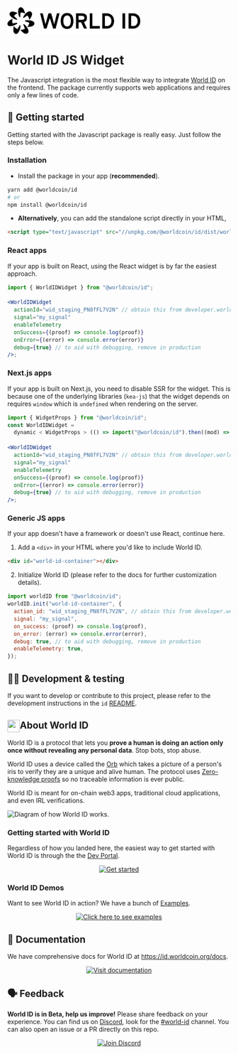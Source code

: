 <img src="https://raw.githubusercontent.com/worldcoin/world-id-js/main/world-id-logo.svg" alt="World ID logo" width="300" />

# World ID JS Widget

The Javascript integration is the most flexible way to integrate [World ID](https://id.worldcoin.org) on the frontend. The package currently supports web applications and requires only a few lines of code.

## 🚀 Getting started

Getting started with the Javascript package is really easy. Just follow the steps below.

### Installation

- Install the package in your app (**recommended**).

```bash
yarn add @worldcoin/id
# or
npm install @worldcoin/id
```

- **Alternatively**, you can add the standalone script directly in your HTML,

```html
<script type="text/javascript" src="//unpkg.com/@worldcoin/id/dist/world-id.js"></script>
```

### React apps

If your app is built on React, using the React widget is by far the easiest approach.

```jsx
import { WorldIDWidget } from "@worldcoin/id";

<WorldIDWidget
  actionId="wid_staging_PN8fFL7V2N" // obtain this from developer.worldcoin.org
  signal="my_signal"
  enableTelemetry
  onSuccess={(proof) => console.log(proof)}
  onError={(error) => console.error(error)}
  debug={true} // to aid with debugging, remove in production
/>;
```

### Next.js apps

If your app is built on Next.js, you need to disable SSR for the widget. This is because one of the underlying libraries (`kea-js`) that the widget depends on requires `window` which is `undefined` when rendering on the server.

```jsx
import { WidgetProps } from "@worldcoin/id";
const WorldIDWidget =
  dynamic < WidgetProps > (() => import("@worldcoin/id").then((mod) => mod.WorldIDWidget), { ssr: false });

<WorldIDWidget
  actionId="wid_staging_PN8fFL7V2N" // obtain this from developer.worldcoin.org
  signal="my_signal"
  enableTelemetry
  onSuccess={(proof) => console.log(proof)}
  onError={(error) => console.error(error)}
  debug={true} // to aid with debugging, remove in production
/>;
```

### Generic JS apps

If your app doesn't have a framework or doesn't use React, continue here.

1. Add a `<div>` in your HTML where you'd like to include World ID.

```html
<div id="world-id-container"></div>
```

2. Initialize World ID (please refer to the docs for further customization details).

```js
import worldID from "@worldcoin/id";
worldID.init("world-id-container", {
  action_id: "wid_staging_PN8fFL7V2N", // obtain this from developer.worldcoin.org
  signal: "my_signal",
  on_success: (proof) => console.log(proof),
  on_error: (error) => console.error(error),
  debug: true, // to aid with debugging, remove in production
  enableTelemetry: true,
});
```

## 🧑‍💻 Development & testing

If you want to develop or contribute to this project, please refer to the development instructions in the `id` [README](/id/README.md).

<!-- WORLD-ID-SHARED-README-TAG:START - Do not remove or modify this section directly -->
<!-- The contents of this file are inserted to all World ID repositories to provide general context on World ID. -->

## <img align="left" width="28" height="28" src="https://raw.githubusercontent.com/worldcoin/world-id-docs/main/public/images/shared-readme/readme-orb.png" alt="" style="margin-right: 0;" /> About World ID

World ID is a protocol that lets you **prove a human is doing an action only once without revealing any personal data**. Stop bots, stop abuse.

World ID uses a device called the [Orb](https://worldcoin.org/how-the-launch-works) which takes a picture of a person's iris to verify they are a unique and alive human. The protocol uses [Zero-knowledge proofs](https://id.worldcoin.org/zkp) so no traceable information is ever public.

World ID is meant for on-chain web3 apps, traditional cloud applications, and even IRL verifications.

<img src="https://raw.githubusercontent.com/worldcoin/world-id-docs/main/public/images/shared-readme/readme-diagram.png" alt="Diagram of how World ID works."  />

### Getting started with World ID

Regardless of how you landed here, the easiest way to get started with World ID is through the the [Dev Portal](https://developer.worldcoin.org).

<a href="https://developer.worldcoin.org">
<p align="center">
  <img src="https://raw.githubusercontent.com/worldcoin/world-id-docs/main/public/images/shared-readme/readme-get-started.png" alt="Get started" height="50" />
</p>
</a>

### World ID Demos

Want to see World ID in action? We have a bunch of [Examples](https://id.worldcoin.org/examples).

<a href="https://id.worldcoin.org/examples">
<p align="center">
  <img src="https://raw.githubusercontent.com/worldcoin/world-id-docs/main/public/images/shared-readme/readme-examples.png" alt="Click here to see examples" height="150" />
</p>
</a>

## 📄 Documentation

We have comprehensive docs for World ID at https://id.worldcoin.org/docs.

<a href="https://id.worldcoin.org/docs">
<p align="center">
  <img src="https://raw.githubusercontent.com/worldcoin/world-id-docs/main/public/images/shared-readme/readme-docs.png" alt="Visit documentation" height="50" />
</p>
</a>

## 🗣 Feedback

**World ID is in Beta, help us improve!** Please share feedback on your experience. You can find us on [Discord](https://discord.gg/worldcoin), look for the [#world-id](https://discord.com/channels/956750052771127337/968523914638688306) channel. You can also open an issue or a PR directly on this repo.

<a href="https://discord.gg/worldcoin">
<p align="center">
  <img src="https://raw.githubusercontent.com/worldcoin/world-id-docs/main/public/images/shared-readme/readme-discord.png" alt="Join Discord" height="50" />
</p>
</a>

<!-- WORLD-ID-SHARED-README-TAG:END -->

[docs]: https://id.worldcoin.org/docs/js
